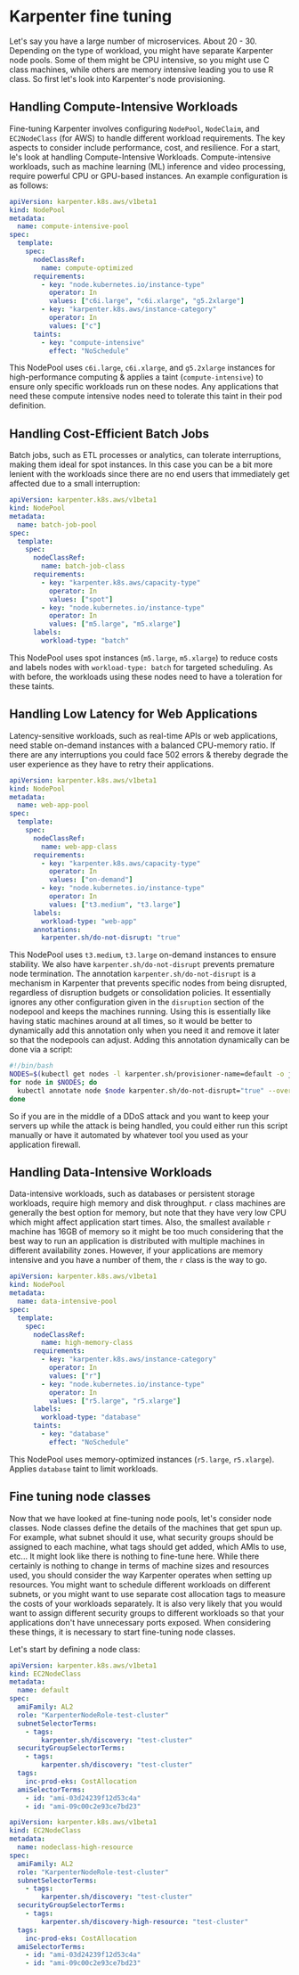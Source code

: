 # Karpenter fine tuning

Let's say you have a large number of microservices. About 20 - 30. Depending on the type of workload, you might have separate Karpenter node pools. Some of them might be CPU intensive, so you might use C class machines, while others are memory intensive leading you to use R class. So first let's look into Karpenter's node provisioning.

## Handling Compute-Intensive Workloads

Fine-tuning Karpenter involves configuring `NodePool`, `NodeClaim`, and `EC2NodeClass` (for AWS) to handle different workload requirements. The key aspects to consider include performance, cost, and resilience. For a start, le's look at handling Compute-Intensive Workloads. Compute-intensive workloads, such as machine learning (ML) inference and video processing, require powerful CPU or GPU-based instances. An example configuration is as follows:

```yaml
apiVersion: karpenter.k8s.aws/v1beta1
kind: NodePool
metadata:
  name: compute-intensive-pool
spec:
  template:
    spec:
      nodeClassRef:
        name: compute-optimized
      requirements:
        - key: "node.kubernetes.io/instance-type"
          operator: In
          values: ["c6i.large", "c6i.xlarge", "g5.2xlarge"]
        - key: "karpenter.k8s.aws/instance-category"
          operator: In
          values: ["c"]
      taints:
        - key: "compute-intensive"
          effect: "NoSchedule"
```

This NodePool uses `c6i.large`, `c6i.xlarge`, and `g5.2xlarge` instances for high-performance computing & applies a taint (`compute-intensive`) to ensure only specific workloads run on these nodes. Any applications that need these compute intensive nodes need to tolerate this taint in their pod definition.

## Handling Cost-Efficient Batch Jobs

Batch jobs, such as ETL processes or analytics, can tolerate interruptions, making them ideal for spot instances. In this case you can be a bit more lenient with the workloads since there are no end users that immediately get affected due to a small interruption:

```yaml
apiVersion: karpenter.k8s.aws/v1beta1
kind: NodePool
metadata:
  name: batch-job-pool
spec:
  template:
    spec:
      nodeClassRef:
        name: batch-job-class
      requirements:
        - key: "karpenter.k8s.aws/capacity-type"
          operator: In
          values: ["spot"]
        - key: "node.kubernetes.io/instance-type"
          operator: In
          values: ["m5.large", "m5.xlarge"]
      labels:
        workload-type: "batch"
```

This NodePool uses spot instances (`m5.large`, `m5.xlarge`) to reduce costs and labels nodes with `workload-type: batch` for targeted scheduling. As with before, the workloads using these nodes need to have a toleration for these taints.

## Handling Low Latency for Web Applications

Latency-sensitive workloads, such as real-time APIs or web applications, need stable on-demand instances with a balanced CPU-memory ratio. If there are any interruptions you could face 502 errors & thereby degrade the user experience as they have to retry their applications.

```yaml
apiVersion: karpenter.k8s.aws/v1beta1
kind: NodePool
metadata:
  name: web-app-pool
spec:
  template:
    spec:
      nodeClassRef:
        name: web-app-class
      requirements:
        - key: "karpenter.k8s.aws/capacity-type"
          operator: In
          values: ["on-demand"]
        - key: "node.kubernetes.io/instance-type"
          operator: In
          values: ["t3.medium", "t3.large"]
      labels:
        workload-type: "web-app"
      annotations:
        karpenter.sh/do-not-disrupt: "true"
```

This NodePool uses `t3.medium`, `t3.large` on-demand instances to ensure stability. We also have `karpenter.sh/do-not-disrupt` prevents premature node termination. The annotation `karpenter.sh/do-not-disrupt` is a mechanism in Karpenter that prevents specific nodes from being disrupted, regardless of disruption budgets or consolidation policies. It essentially ignores any other configuration given in the `disruption` section of the nodepool and keeps the machines running. Using this is essentially like having static machines around at all times, so it would be better to dynamically add this annotation only when you need it and remove it later so that the nodepools can adjust. Adding this annotation dynamically can be done via a script:

```bash
#!/bin/bash
NODES=$(kubectl get nodes -l karpenter.sh/provisioner-name=default -o jsonpath='{.items[*].metadata.name}')
for node in $NODES; do
  kubectl annotate node $node karpenter.sh/do-not-disrupt="true" --overwrite
done
```

So if you are in the middle of a DDoS attack and you want to keep your servers up while the attack is being handled, you could either run this script manually or have it automated by whatever tool you used as your application firewall.

## Handling Data-Intensive Workloads

Data-intensive workloads, such as databases or persistent storage workloads, require high memory and disk throughput. `r` class machines are generally the best option for memory, but note that they have very low CPU which might affect application start times. Also, the smallest available `r` machine has 16GB of memory so it might be too much considering that the best way to run an application is distributed with multiple machines in different availability zones. However, if your applications are memory intensive and you have a number of them, the `r` class is the way to go.

```yaml
apiVersion: karpenter.k8s.aws/v1beta1
kind: NodePool
metadata:
  name: data-intensive-pool
spec:
  template:
    spec:
      nodeClassRef:
        name: high-memory-class
      requirements:
        - key: "karpenter.k8s.aws/instance-category"
          operator: In
          values: ["r"]
        - key: "node.kubernetes.io/instance-type"
          operator: In
          values: ["r5.large", "r5.xlarge"]
      labels:
        workload-type: "database"
      taints:
        - key: "database"
          effect: "NoSchedule"
```

This NodePool uses memory-optimized instances (`r5.large`, `r5.xlarge`). Applies `database` taint to limit workloads.

## Fine tuning node classes

Now that we have looked at fine-tuning node pools, let's consider node classes. Node classes define the details of the machines that get spun up. For example, what subnet should it use, what security groups should be assigned to each machine, what tags should get added, which AMIs to use, etc... It might look like there is nothing to fine-tune here. While there certainly is nothing to change in terms of machine sizes and resources used, you should consider the way Karpenter operates when setting up resources. You might want to schedule different workloads on different subnets, or you might want to use separate cost allocation tags to measure the costs of your workloads separately. It is also very likely that you would want to assign different security groups to different workloads so that your applications don't have unnecessary ports exposed. When considering these things, it is necessary to start fine-tuning node classes.

Let's start by defining a node class:

```yaml
apiVersion: karpenter.k8s.aws/v1beta1
kind: EC2NodeClass
metadata:
  name: default
spec:
  amiFamily: AL2
  role: "KarpenterNodeRole-test-cluster"
  subnetSelectorTerms:
    - tags:
        karpenter.sh/discovery: "test-cluster"
  securityGroupSelectorTerms:
    - tags:
        karpenter.sh/discovery: "test-cluster"
  tags:
    inc-prod-eks: CostAllocation
  amiSelectorTerms:
    - id: "ami-03d24239f12d53c4a"
    - id: "ami-09c00c2e93ce7bd23"
```

```yaml
apiVersion: karpenter.k8s.aws/v1beta1
kind: EC2NodeClass
metadata:
  name: nodeclass-high-resource
spec:
  amiFamily: AL2 
  role: "KarpenterNodeRole-test-cluster" 
  subnetSelectorTerms:
    - tags:
        karpenter.sh/discovery: "test-cluster" 
  securityGroupSelectorTerms:
    - tags:
        karpenter.sh/discovery-high-resource: "test-cluster"
  tags:
    inc-prod-eks: CostAllocation
  amiSelectorTerms:
    - id: "ami-03d24239f12d53c4a"
    - id: "ami-09c00c2e93ce7bd23"
```